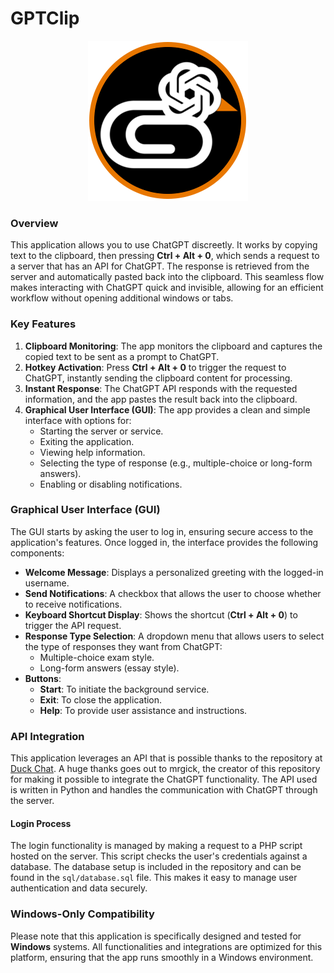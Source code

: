 # GPTClip

<p align="center">
   <img src="GPTClip/images/gpt_icon.png" alt="Application Screenshot">
</p>

### Overview

This application allows you to use ChatGPT discreetly. It works by copying text to the clipboard, then pressing **Ctrl + Alt + 0**, which sends a request to a server that has an API for ChatGPT. The response is retrieved from the server and automatically pasted back into the clipboard. This seamless flow makes interacting with ChatGPT quick and invisible, allowing for an efficient workflow without opening additional windows or tabs.

### Key Features
1. **Clipboard Monitoring**: The app monitors the clipboard and captures the copied text to be sent as a prompt to ChatGPT.
2. **Hotkey Activation**: Press **Ctrl + Alt + 0** to trigger the request to ChatGPT, instantly sending the clipboard content for processing.
3. **Instant Response**: The ChatGPT API responds with the requested information, and the app pastes the result back into the clipboard.
4. **Graphical User Interface (GUI)**: The app provides a clean and simple interface with options for:
   - Starting the server or service.
   - Exiting the application.
   - Viewing help information.
   - Selecting the type of response (e.g., multiple-choice or long-form answers).
   - Enabling or disabling notifications.


### Graphical User Interface (GUI)

The GUI starts by asking the user to log in, ensuring secure access to the application's features. Once logged in, the interface provides the following components:

- **Welcome Message**: Displays a personalized greeting with the logged-in username.
- **Send Notifications**: A checkbox that allows the user to choose whether to receive notifications.
- **Keyboard Shortcut Display**: Shows the shortcut (**Ctrl + Alt + 0**) to trigger the API request.
- **Response Type Selection**: A dropdown menu that allows users to select the type of responses they want from ChatGPT:
   - Multiple-choice exam style.
   - Long-form answers (essay style).
- **Buttons**:
   - **Start**: To initiate the background service.
   - **Exit**: To close the application.
   - **Help**: To provide user assistance and instructions.


### API Integration

This application leverages an API that is possible thanks to the repository at [Duck Chat](https://github.com/mrgick/duck_chat). A huge thanks goes out to mrgick, the creator of this repository for making it possible to integrate the ChatGPT functionality. The API used is written in Python and handles the communication with ChatGPT through the server.

#### Login Process
The login functionality is managed by making a request to a PHP script hosted on the server. This script checks the user's credentials against a database. The database setup is included in the repository and can be found in the `sql/database.sql` file. This makes it easy to manage user authentication and data securely.

### Windows-Only Compatibility

Please note that this application is specifically designed and tested for **Windows** systems. All functionalities and integrations are optimized for this platform, ensuring that the app runs smoothly in a Windows environment.
